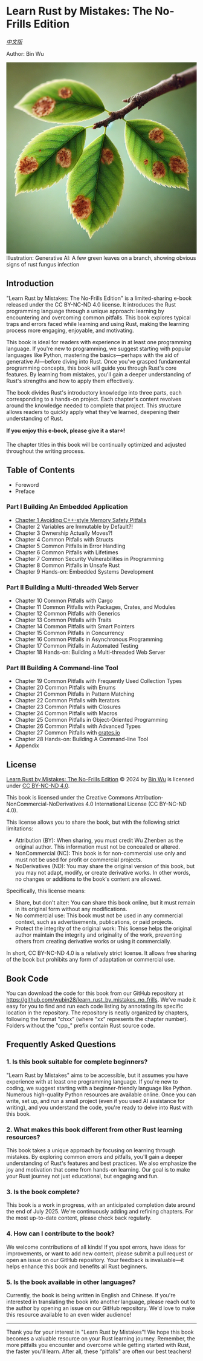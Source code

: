 # Learn Rust by Mistakes: The No-Frills Edition
[*中文版*](README_zh.md)

Author: Bin Wu

![image-cover.webp](image-cover.webp)
Illustration: Generative AI: A few green leaves on a branch, showing obvious signs of rust fungus infection

## Introduction

"Learn Rust by Mistakes: The No-Frills Edition" is a limited-sharing e-book released under the CC BY-NC-ND 4.0 license. It introduces the Rust programming language through a unique approach: learning by encountering and overcoming common pitfalls. This book explores typical traps and errors faced while learning and using Rust, making the learning process more engaging, enjoyable, and motivating.

This book is ideal for readers with experience in at least one programming language. If you're new to programming, we suggest starting with popular languages like Python, mastering the basics—perhaps with the aid of generative AI—before diving into Rust. Once you've grasped fundamental programming concepts, this book will guide you through Rust's core features. By learning from mistakes, you'll gain a deeper understanding of Rust's strengths and how to apply them effectively.

The book divides Rust's introductory knowledge into three parts, each corresponding to a hands-on project. Each chapter's content revolves around the knowledge needed to complete that project. This structure allows readers to quickly apply what they've learned, deepening their understanding of Rust.

**If you enjoy this e-book, please give it a star⭐️!**

The chapter titles in this book will be continually optimized and adjusted throughout the writing process.

## Table of Contents

- Foreword
- Preface

### Part I Building An Embedded Application

- [Chapter 1 Avoiding C++-style Memory Safety Pitfalls](./ch01/ch01.md)
- Chapter 2 Variables are Immutable by Default?!
- Chapter 3 Ownership Actually Moves?!
- Chapter 4 Common Pitfalls with Structs
- Chapter 5 Common Pitfalls in Error Handling
- Chapter 6 Common Pitfalls with Lifetimes
- Chapter 7 Common Security Vulnerabilities in Programming
- Chapter 8 Common Pitfalls in Unsafe Rust
- Chapter 9 Hands-on: Embedded Systems Development

### Part II Building a Multi-threaded Web Server

- Chapter 10 Common Pitfalls with Cargo
- Chapter 11 Common Pitfalls with Packages, Crates, and Modules
- Chapter 12 Common Pitfalls with Generics
- Chapter 13 Common Pitfalls with Traits
- Chapter 14 Common Pitfalls with Smart Pointers
- Chapter 15 Common Pitfalls in Concurrency
- Chapter 16 Common Pitfalls in Asynchronous Programming
- Chapter 17 Common Pitfalls in Automated Testing
- Chapter 18 Hands-on: Building a Multi-threaded Web Server

### Part III Building A Command-line Tool

- Chapter 19 Common Pitfalls with Frequently Used Collection Types
- Chapter 20 Common Pitfalls with Enums
- Chapter 21 Common Pitfalls in Pattern Matching
- Chapter 22 Common Pitfalls with Iterators
- Chapter 23 Common Pitfalls with Closures
- Chapter 24 Common Pitfalls with Macros
- Chapter 25 Common Pitfalls in Object-Oriented Programming
- Chapter 26 Common Pitfalls with Advanced Types
- Chapter 27 Common Pitfalls with [crates.io](http://crates.io/)
- Chapter 28 Hands-on: Building A Command-line Tool
- Appendix

## License

[Learn Rust by Mistakes: The No-Frills Edition](https://github.com/wubin28/learn_rust_by_mistakes_no_frills) © 2024 by [Bin Wu](https://github.com/wubin28) is licensed under [CC BY-NC-ND 4.0](https://creativecommons.org/licenses/by-nc-nd/4.0/?ref=chooser-v1).

This book is licensed under the Creative Commons Attribution-NonCommercial-NoDerivatives 4.0 International License (CC BY-NC-ND 4.0).

This license allows you to share the book, but with the following strict limitations:

- Attribution (BY): When sharing, you must credit Wu Zhenben as the original author. This information must not be concealed or altered.
- NonCommercial (NC): This book is for non-commercial use only and must not be used for profit or commercial projects.
- NoDerivatives (ND): You may share the original version of this book, but you may not adapt, modify, or create derivative works. In other words, no changes or additions to the book's content are allowed.

Specifically, this license means:

- Share, but don't alter: You can share this book online, but it must remain in its original form without any modifications.
- No commercial use: This book must not be used in any commercial context, such as advertisements, publications, or paid projects.
- Protect the integrity of the original work: This license helps the original author maintain the integrity and originality of the work, preventing others from creating derivative works or using it commercially.

In short, CC BY-NC-ND 4.0 is a relatively strict license. It allows free sharing of the book but prohibits any form of adaptation or commercial use.

## Book Code

You can download the code for this book from our GitHub repository at https://github.com/wubin28/learn_rust_by_mistakes_no_frills. We've made it easy for you to find and run each code listing by annotating its specific location in the repository. The repository is neatly organized by chapters, following the format "chxx" (where "xx" represents the chapter number). Folders without the "cpp_" prefix contain Rust source code.

## Frequently Asked Questions

### 1. Is this book suitable for complete beginners?

"Learn Rust by Mistakes" aims to be accessible, but it assumes you have experience with at least one programming language. If you're new to coding, we suggest starting with a beginner-friendly language like Python. Numerous high-quality Python resources are available online. Once you can write, set up, and run a small project (even if you used AI assistance for writing), and you understand the code, you're ready to delve into Rust with this book.

### 2. What makes this book different from other Rust learning resources?

This book takes a unique approach by focusing on learning through mistakes. By exploring common errors and pitfalls, you'll gain a deeper understanding of Rust's features and best practices. We also emphasize the joy and motivation that come from hands-on learning. Our goal is to make your Rust journey not just educational, but engaging and fun.

### 3. Is the book complete?

This book is a work in progress, with an anticipated completion date around the end of July 2025. We're continuously adding and refining chapters. For the most up-to-date content, please check back regularly.

### 4. How can I contribute to the book?

We welcome contributions of all kinds! If you spot errors, have ideas for improvements, or want to add new content, please submit a pull request or open an issue on our GitHub repository. Your feedback is invaluable—it helps enhance this book and benefits all Rust beginners.

### 5. Is the book available in other languages?

Currently, the book is being written in English and Chinese. If you're interested in translating the book into another language, please reach out to the author by opening an issue on our GitHub repository. We'd love to make this resource available to an even wider audience!

---

Thank you for your interest in "Learn Rust by Mistakes"! We hope this book becomes a valuable resource on your Rust learning journey. Remember, the more pitfalls you encounter and overcome while getting started with Rust, the faster you'll learn. After all, these "pitfalls" are often our best teachers!